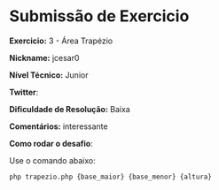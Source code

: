 # Submissão de Exercicio

**Exercicio:** 3 - Área Trapézio

**Nickname:** jcesar0

**Nível Técnico:** Junior

**Twitter**: 

**Dificuldade de Resolução:** Baixa

**Comentários:** interessante

**Como rodar o desafio**: 

Use o comando abaixo: 
```bash
php trapezio.php {base_maior} {base_menor} {altura}
```